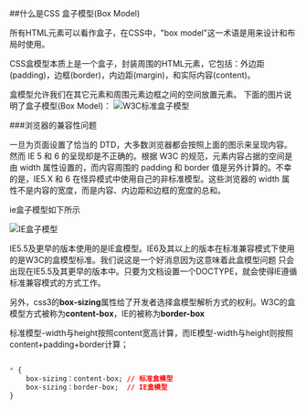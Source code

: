 <!--
 * @Author: your name
 * @Date: 2020-02-24 12:27:21
 * @LastEditTime: 2020-02-24 12:48:49
 * @LastEditors: Please set LastEditors
 * @Description: In User Settings Edit
 * @FilePath: \RW 笔记\css\盒子模型\盒子模型.md
 -->


##什么是CSS 盒子模型(Box Model)

所有HTML元素可以看作盒子，在CSS中，"box model"这一术语是用来设计和布局时使用。

CSS盒模型本质上是一个盒子，封装周围的HTML元素，它包括：外边距(padding)，边框(border)，内边距(margin)，和实际内容(content)。

盒模型允许我们在其它元素和周围元素边框之间的空间放置元素。
下面的图片说明了盒子模型(Box Model)：
![W3C标准盒子模型](https://ae01.alicdn.com/kf/U32bd12da5da94781a1f7e52c90cbcac9X.png
"my-logo")



###浏览器的兼容性问题

一旦为页面设置了恰当的 DTD，大多数浏览器都会按照上面的图示来呈现内容。然而 IE 5 和 6 的呈现却是不正确的。根据 W3C 的规范，元素内容占据的空间是由 width 属性设置的，而内容周围的 padding 和 border 值是另外计算的。不幸的是，IE5.X 和 6 在怪异模式中使用自己的非标准模型。这些浏览器的 width 属性不是内容的宽度，而是内容、内边距和边框的宽度的总和。

ie盒子模型如下所示

![IE盒子模型](https://ae01.alicdn.com/kf/Ucd07ce00182b40618b9a976c5cd5dec5E.png
)


IE5.5及更早的版本使用的是IE盒模型。IE6及其以上的版本在标准兼容模式下使用的是W3C的盒模型标准。我们说这是一个好消息因为这意味着此盒模型问题
只会出现在IE5.5及其更早的版本中。只要为文档设置一个DOCTYPE，就会使得IE遵循标准兼容模式的方式工作。

另外，css3的**box-sizing**属性给了开发者选择盒模型解析方式的权利。W3C的盒模型方式被称为**content-box**，IE的被称为**border-box**

标准模型-width与height按照content宽高计算，而IE模型-width与height则按照content+padding+border计算；


```css
    
* {
    box-sizing：content-box; // 标准盒模型
    box-sizing：border-box;  // IE盒模型
}
````